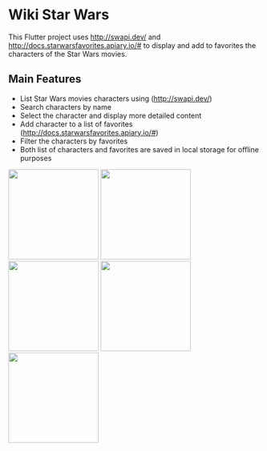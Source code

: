 # Wiki Star Wars

This Flutter project uses http://swapi.dev/ and http://docs.starwarsfavorites.apiary.io/# to display and add to favorites the characters of the Star Wars movies.

## Main Features

- List Star Wars movies characters using (http://swapi.dev/)
- Search characters by name
- Select the character and display more detailed content
- Add character to a list of favorites (http://docs.starwarsfavorites.apiary.io/#)
- Filter the characters by favorites
- Both list of characters and favorites are saved in local storage for offline purposes

<img src="https://user-images.githubusercontent.com/38988327/159172253-448e4481-75a0-4b5b-bf2f-eccaa7313e3b.png" width="180" > <img src="https://user-images.githubusercontent.com/38988327/159172265-5aef1d19-e263-4f42-94c8-4818febf6608.png" width="180"> <img src="https://user-images.githubusercontent.com/38988327/159172427-ef87cef3-ce2c-42fb-8abc-2f584c414ddf.png" width="180"> <img src="https://user-images.githubusercontent.com/38988327/159172502-2a0b773e-e81e-4162-a37d-0c277ca382fc.png" width="180"> <img src="https://user-images.githubusercontent.com/38988327/159172549-03d131a7-8962-4926-a016-8a234901835c.png" width="180">



